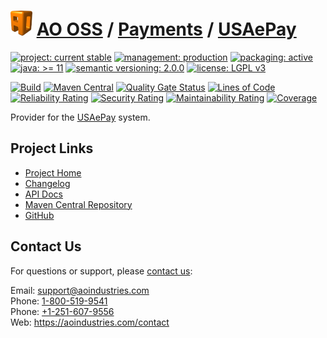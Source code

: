 # [<img src="ao-logo.png" alt="AO Logo" width="35" height="40">](https://github.com/ao-apps) [AO OSS](https://github.com/ao-apps/ao-oss) / [Payments](https://github.com/ao-apps/ao-payments) / [USAePay](https://github.com/ao-apps/ao-payments-usaepay)

[![project: current stable](https://oss.aoapps.com/ao-badges/project-current-stable.svg)](https://aoindustries.com/life-cycle#project-current-stable)
[![management: production](https://oss.aoapps.com/ao-badges/management-production.svg)](https://aoindustries.com/life-cycle#management-production)
[![packaging: active](https://oss.aoapps.com/ao-badges/packaging-active.svg)](https://aoindustries.com/life-cycle#packaging-active)  
[![java: &gt;= 11](https://oss.aoapps.com/ao-badges/java-11.svg)](https://docs.oracle.com/en/java/javase/11/)
[![semantic versioning: 2.0.0](https://oss.aoapps.com/ao-badges/semver-2.0.0.svg)](http://semver.org/spec/v2.0.0.html)
[![license: LGPL v3](https://oss.aoapps.com/ao-badges/license-lgpl-3.0.svg)](https://www.gnu.org/licenses/lgpl-3.0)

[![Build](https://github.com/ao-apps/ao-payments-usaepay/workflows/Build/badge.svg?branch=master)](https://github.com/ao-apps/ao-payments-usaepay/actions?query=workflow%3ABuild)
[![Maven Central](https://maven-badges.herokuapp.com/maven-central/com.aoapps/ao-payments-usaepay/badge.svg)](https://maven-badges.herokuapp.com/maven-central/com.aoapps/ao-payments-usaepay)
[![Quality Gate Status](https://sonarcloud.io/api/project_badges/measure?branch=master&project=com.aoapps%3Aao-payments-usaepay&metric=alert_status)](https://sonarcloud.io/dashboard?branch=master&id=com.aoapps%3Aao-payments-usaepay)
[![Lines of Code](https://sonarcloud.io/api/project_badges/measure?branch=master&project=com.aoapps%3Aao-payments-usaepay&metric=ncloc)](https://sonarcloud.io/component_measures?branch=master&id=com.aoapps%3Aao-payments-usaepay&metric=ncloc)  
[![Reliability Rating](https://sonarcloud.io/api/project_badges/measure?branch=master&project=com.aoapps%3Aao-payments-usaepay&metric=reliability_rating)](https://sonarcloud.io/component_measures?branch=master&id=com.aoapps%3Aao-payments-usaepay&metric=Reliability)
[![Security Rating](https://sonarcloud.io/api/project_badges/measure?branch=master&project=com.aoapps%3Aao-payments-usaepay&metric=security_rating)](https://sonarcloud.io/component_measures?branch=master&id=com.aoapps%3Aao-payments-usaepay&metric=Security)
[![Maintainability Rating](https://sonarcloud.io/api/project_badges/measure?branch=master&project=com.aoapps%3Aao-payments-usaepay&metric=sqale_rating)](https://sonarcloud.io/component_measures?branch=master&id=com.aoapps%3Aao-payments-usaepay&metric=Maintainability)
[![Coverage](https://sonarcloud.io/api/project_badges/measure?branch=master&project=com.aoapps%3Aao-payments-usaepay&metric=coverage)](https://sonarcloud.io/component_measures?branch=master&id=com.aoapps%3Aao-payments-usaepay&metric=Coverage)

Provider for the [USAePay](https://usaepay.info/) system.

## Project Links
* [Project Home](https://oss.aoapps.com/payments/usaepay/)
* [Changelog](https://oss.aoapps.com/payments/usaepay/changelog)
* [API Docs](https://oss.aoapps.com/payments/usaepay/apidocs/)
* [Maven Central Repository](https://central.sonatype.com/search?namespace=com.aoapps&q=a%3Aao-payments-usaepay)
* [GitHub](https://github.com/ao-apps/ao-payments-usaepay)

## Contact Us
For questions or support, please [contact us](https://aoindustries.com/contact):

Email: [support@aoindustries.com](mailto:support@aoindustries.com)  
Phone: [1-800-519-9541](tel:1-800-519-9541)  
Phone: [+1-251-607-9556](tel:+1-251-607-9556)  
Web: https://aoindustries.com/contact
